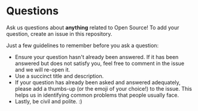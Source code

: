 # Questions


Ask us questions about **anything** related to Open Source! To add your question, create an issue in this repository.

Just a few guidelines to remember before you ask a question:

- Ensure your question hasn't already been answered. If it has been answered but does not satisfy you, feel free to comment in the issue and we will re-open it.
- Use a succinct title and description.
- If your question has already been asked and answered adequately, please add a thumbs-up (or the emoji of your choice!) to the issue. This helps us in identifying common problems that people usually face.
- Lastly, be civil and polite. :)

